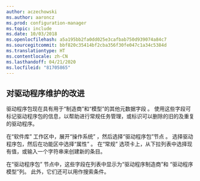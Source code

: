 ```yaml
---
author: aczechowski
ms.author: aaroncz
ms.prod: configuration-manager
ms.topic: include
ms.date: 10/03/2018
ms.openlocfilehash: a5a195bb2fa0dd025e3cafbab750d939074a84c7
ms.sourcegitcommit: bbf820c35414bf2cba356f30fe047c1a34c5384d
ms.translationtype: HT
ms.contentlocale: zh-CN
ms.lasthandoff: 04/21/2020
ms.locfileid: "81705865"
---
```

## <a name="improvements-to-driver-maintenance"></a><a name="bkmk_drivers"></a> 对驱动程序维护的改进
<!--1358270-->

驱动程序包现在具有用于“制造商”和“模型”的其他元数据字段   。 使用这些字段可标记驱动程序包的信息，以帮助进行常规任务管理，或标识可以删除的旧的及重复的驱动程序。

在“软件库”  工作区中，展开“操作系统”  ，然后选择“驱动程序包”节点  。 选择驱动程序包，然后在功能区中选择“属性”  。 在“常规”  选项卡上，从下拉列表中选择现有值，或输入一个字符串来创建新的条目。 

在“驱动程序包”  节点中，这些字段在列表中显示为“驱动程序制造商”和   “驱动程序模型”列。 此外，它们还可以用作搜索条件。 


